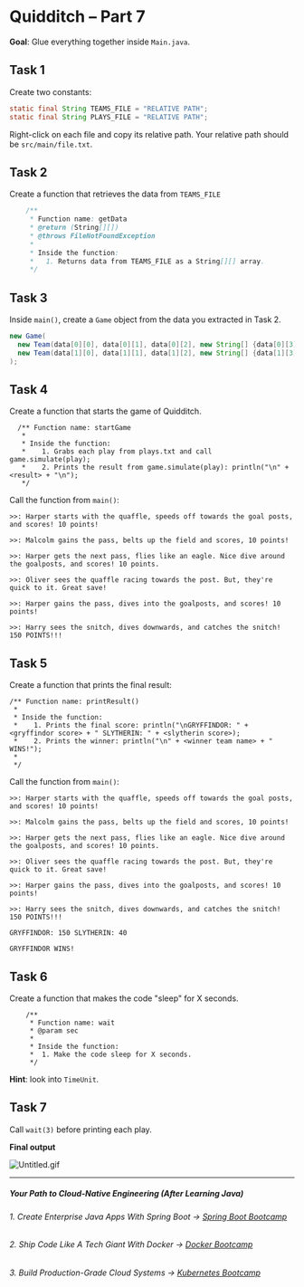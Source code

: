 # Quidditch – Part 7
**Goal**: Glue everything together inside `Main.java`.  
## Task 1

Create two constants:
```java
static final String TEAMS_FILE = "RELATIVE PATH";
static final String PLAYS_FILE = "RELATIVE PATH";
```
Right-click on each file and copy its relative path. Your relative path should be `src/main/file.txt`.

## Task 2

Create a function that retrieves the data from `TEAMS_FILE`
```java
    /**
     * Function name: getData
     * @return (String[][])
     * @throws FileNotFoundException
     * 
     * Inside the function:
     *   1. Returns data from TEAMS_FILE as a String[][] array.
     */
```
## Task 3

Inside `main()`, create a `Game` object from the data you extracted in Task 2.
```java
new Game(
  new Team(data[0][0], data[0][1], data[0][2], new String[] {data[0][3], data[0][4], data[0][5]}),
  new Team(data[1][0], data[1][1], data[1][2], new String[] {data[1][3], data[1][4], data[1][5]})
);
```
## Task 4
Create a function that starts the game of Quidditch.
```
  /** Function name: startGame
   * 
   * Inside the function:
   *    1. Grabs each play from plays.txt and call game.simulate(play);
   *    2. Prints the result from game.simulate(play): println("\n" + <result> + "\n");
   */
```
Call the function from `main()`:
```
>>: Harper starts with the quaffle, speeds off towards the goal posts, and scores! 10 points!

>>: Malcolm gains the pass, belts up the field and scores, 10 points!

>>: Harper gets the next pass, flies like an eagle. Nice dive around the goalposts, and scores! 10 points.

>>: Oliver sees the quaffle racing towards the post. But, they're quick to it. Great save!

>>: Harper gains the pass, dives into the goalposts, and scores! 10 points!

>>: Harry sees the snitch, dives downwards, and catches the snitch! 150 POINTS!!!
```
## Task 5
Create a function that prints the final result:
```
/** Function name: printResult()
 * 
 * Inside the function:
 *    1. Prints the final score: println("\nGRYFFINDOR: " + <gryffindor score> + " SLYTHERIN: " + <slytherin score>);
 *    2. Prints the winner: println("\n" + <winner team name> + " WINS!");
 *  
 */
```
Call the function from `main()`:

```
>>: Harper starts with the quaffle, speeds off towards the goal posts, and scores! 10 points!

>>: Malcolm gains the pass, belts up the field and scores, 10 points!

>>: Harper gets the next pass, flies like an eagle. Nice dive around the goalposts, and scores! 10 points.

>>: Oliver sees the quaffle racing towards the post. But, they're quick to it. Great save!

>>: Harper gains the pass, dives into the goalposts, and scores! 10 points!

>>: Harry sees the snitch, dives downwards, and catches the snitch! 150 POINTS!!!

GRYFFINDOR: 150 SLYTHERIN: 40

GRYFFINDOR WINS!
```

## Task 6

Create a function that makes the code "sleep" for X seconds.
```
    /**
     * Function name: wait
     * @param sec
     * 
     * Inside the function:
     *  1. Make the code sleep for X seconds.
     */
```
**Hint**: look into `TimeUnit`.

## Task 7

Call `wait(3)` before printing each play.

**Final output**

![Untitled.gif](https://firebasestorage.googleapis.com/v0/b/learnthepart-75aed.appspot.com/o/images%2F521c19cb-3e2f-4bdb-95bc-b591ac46a51e?alt=media&token=dbf7ae7a-362c-4125-8f9c-5eb1790f532f)


--------
##### Your Path to Cloud-Native Engineering (After Learning Java)
###### 1. Create Enterprise Java Apps With Spring Boot → [Spring Boot Bootcamp](https://www.udemy.com/course/the-complete-spring-boot-development-bootcamp/?couponCode=SPRING_BOOTCAMP)
###### 2. Ship Code Like A Tech Giant With Docker → [Docker Bootcamp](https://www.udemy.com/course/docker-bootcamp-conquer-docker-with-real-world-projects/?couponCode=DOCKER_BOOTCAMP)
###### 3. Build Production-Grade Cloud Systems → [Kubernetes Bootcamp](https://kubernetestraining.io/)
